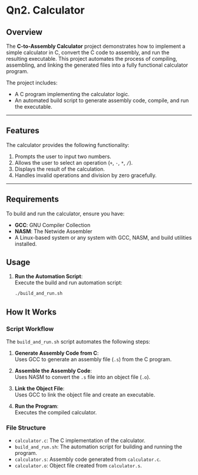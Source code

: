 # Qn2. Calculator

## Overview

The **C-to-Assembly Calculator** project demonstrates how to implement a simple calculator in C, convert the C code to assembly, and run the resulting executable. This project automates the process of compiling, assembling, and linking the generated files into a fully functional calculator program.

The project includes:
- A C program implementing the calculator logic.
- An automated build script to generate assembly code, compile, and run the executable.

---

## Features

The calculator provides the following functionality:
1. Prompts the user to input two numbers.
2. Allows the user to select an operation (`+`, `-`, `*`, `/`).
3. Displays the result of the calculation.
4. Handles invalid operations and division by zero gracefully.

---

## Requirements

To build and run the calculator, ensure you have:
- **GCC**: GNU Compiler Collection
- **NASM**: The Netwide Assembler
- A Linux-based system or any system with GCC, NASM, and build utilities installed.


## Usage

1. **Run the Automation Script**:  
   Execute the build and run automation script:
   ```bash
   ./build_and_run.sh
   ```


## How It Works

### Script Workflow
The `build_and_run.sh` script automates the following steps:
1. **Generate Assembly Code from C**:  
   Uses GCC to generate an assembly file (`.s`) from the C program.

2. **Assemble the Assembly Code**:  
   Uses NASM to convert the `.s` file into an object file (`.o`).

3. **Link the Object File**:  
   Uses GCC to link the object file and create an executable.

4. **Run the Program**:  
   Executes the compiled calculator.

### File Structure
- `calculator.c`: The C implementation of the calculator.
- `build_and_run.sh`: The automation script for building and running the program.
- `calculator.s`: Assembly code generated from `calculator.c`.
- `calculator.o`: Object file created from `calculator.s`.